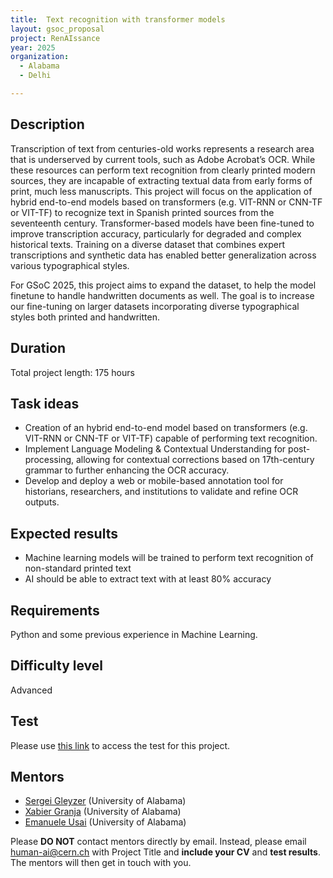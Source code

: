 ```yaml
---
title:  Text recognition with transformer models
layout: gsoc_proposal
project: RenAIssance
year: 2025
organization:
  - Alabama
  - Delhi

---
```


## Description

Transcription of text from centuries-old works represents a research area that is underserved by current tools, such as Adobe Acrobat’s OCR. While these resources can perform text recognition from clearly printed modern sources, they are incapable of extracting textual data from early forms of print, much less manuscripts. This project will focus on the application of hybrid end-to-end models based on transformers (e.g. VIT-RNN or CNN-TF or VIT-TF) to recognize text in Spanish printed sources from the seventeenth century. Transformer-based models have been fine-tuned to improve transcription accuracy, particularly for degraded and complex historical texts. Training on a diverse dataset that combines expert transcriptions and synthetic data has enabled better generalization across various typographical styles.

For GSoC 2025, this project aims to expand the dataset, to help the model finetune to handle handwritten documents as well. The goal is to increase our fine-tuning on larger datasets incorporating diverse typographical styles both printed and handwritten. 

## Duration

Total project length: 175 hours

## Task ideas
 * Creation of an hybrid end-to-end model based on transformers (e.g. VIT-RNN or CNN-TF or VIT-TF) capable of performing text recognition.
 * Implement Language Modeling & Contextual Understanding for post-processing, allowing for contextual corrections based on 17th-century grammar to further enhancing the OCR accuracy.
 * Develop and deploy a web or mobile-based annotation tool for historians, researchers, and institutions to validate and refine OCR outputs.

## Expected results
 * Machine learning models will be trained to perform text recognition of non-standard printed text
 * AI should be able to extract text with at least 80% accuracy



## Requirements
Python and some previous experience in Machine Learning.

## Difficulty level
Advanced

## Test
Please use [this link](https://bama365-my.sharepoint.com/:w:/g/personal/xgranja_ua_edu/EeSz8D6iYPxHhzfQD3GGzsYBARpsSkbEDZWzoQH7hIH4lg?e=gMOaR4&xsdata=MDV8MDJ8ZXVzYWlAdWEuZWR1fDIzZDVmYjNmYjYzYjQ0YzljYTU0MDhkZDU3ZjE1MDZhfDJhMDA3MjhlZjBkMDQwYjRhNGU4Y2U0MzNmM2ZiY2E3fDB8MHw2Mzg3NjM0MTYxNDQxNDUxMTR8VW5rbm93bnxUV0ZwYkdac2IzZDhleUpGYlhCMGVVMWhjR2tpT25SeWRXVXNJbFlpT2lJd0xqQXVNREF3TUNJc0lsQWlPaUpYYVc0ek1pSXNJa0ZPSWpvaVRXRnBiQ0lzSWxkVUlqb3lmUT09fDB8fHw%3d&sdata=RUVjT2J4U2N1cjlyNzl2YXd4RkVTV3pkZ1UvWkJhYWVOSjltVVJwYkhIOD0%3d) to access the test for this project.

## Mentors
  * [Sergei Gleyzer](mailto:human-ai@cern.ch) (University of Alabama)
  * [Xabier Granja](mailto:human-ai@cern.ch) (University of Alabama)
  * [Emanuele Usai](mailto:human-ai@cern.ch) (University of Alabama)



Please **DO NOT** contact mentors directly by email. Instead, please email [human-ai@cern.ch](mailto:human-ai@cern.ch) with Project Title and **include your CV** and **test results**. The mentors will then get in touch with you.



<!-- ## Links
  * [Paper 1](https://arxiv.org/abs/1807.11916)
  * [Paper 2](https://arxiv.org/abs/1902.08276) -->

